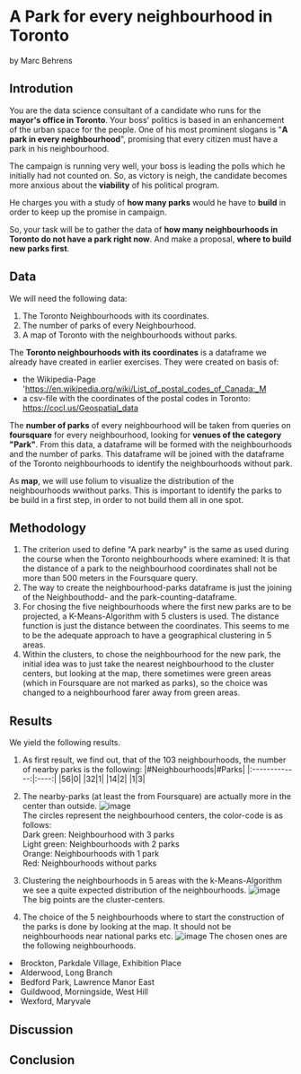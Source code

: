 # A Park for every neighbourhood in Toronto
by Marc Behrens

## Introdution
You are the data science consultant of a candidate who runs for the <b>mayor's office in Toronto</b>. Your boss' politics is based in an enhancement of the urban space for the people.
One of his most prominent slogans is "<b>A park in every neighbourhood</b>", promising that every citizen must have a park in his neighbourhood.

The campaign is running very well, your boss is leading the polls which he initially had not counted on. 
So, as victory is neigh, the candidate becomes more anxious about the <b>viability</b> of his political program.

He charges you with a study of <b>how many parks</b> would he have to <b>build</b> in order to keep up the promise in campaign. 

So, your task will be to gather the data of <b>how many neighbourhoods in Toronto do not have a park right now</b>.
And make a proposal, <b>where to build new parks first</b>.

## Data
We will need the following data:
1. The Toronto Neighbourhoods with its coordinates.
2. The number of parks of every Neighbourhood.
3. A map of Toronto with the neighbourhoods without parks.

The <b>Toronto neighbourhoods with its coordinates</b> is a dataframe we already have created in earlier exercises.
They were created on basis of: 
* the Wikipedia-Page 'https://en.wikipedia.org/wiki/List_of_postal_codes_of_Canada:_M 
* a csv-file with the coordinates of the postal codes in Toronto: https://cocl.us/Geospatial_data

The <b>number of parks</b> of every neighbourhood will be taken from queries on <b>foursquare</b> for every neighbourhood, looking for <b>venues of the category "Park"</b>. 
From this data, a dataframe will be formed with the neighbourhoods and the number of parks. This dataframe will be joined with the dataframe of the Toronto neighbourhoods to identify the neighbourhoods without park.

As <b>map</b>, we will use folium to visualize the distribution of the neighbourhoods wwithout parks. 
This is important to identify the parks to be build in a first step, in order to not build them all in one spot.

## Methodology

1. The criterion used to define "A park nearby" is the same as used during the course when the Toronto neighbourhoods where examined: It is that the distance of a park to the neighbourhood coordinates shall not be more than 500 meters in the Foursquare query.
2. The way to create the neighbourhood-parks dataframe is just the joining of the Neighbouthodd- and the park-counting-dataframe.
3. For chosing the five neighbourhoods where the first new parks are to be projected, a K-Means-Algorithm with 5 clusters is used. The distance function is just the distance between the coordinates. This seems to me to be the adequate approach to have a geographical clustering in 5 areas.
4. Within the clusters, to chose the neighbourhood for the new park, the initial idea was to just take the nearest neighbourhood to the cluster centers, but looking at the map, there sometimes were green areas (which in Foursquare are not marked as parks), so the choice was changed to a neighbourhood farer away from green areas.

## Results

We yield the following results.

1. As first result, we find out, that of the 103 neighbourhoods, the number of nearby parks is the following:
|\#Neighbourhoods|\#Parks|
|:-------------:|:----:|
|56|0|
|32|1|
|14|2|
|1|3|

1. The nearby-parks (at least the from Foursquare) are actually more in the center than outside.
![image](https://user-images.githubusercontent.com/62191134/113913868-250b5b80-97dd-11eb-8450-eb8aa26fa198.png)
<br>The circles represent the neighbourhood centers, the color-code is as follows:
<br>Dark green: Neighbourhood with 3 parks
<br>Light green: Neighbourhoods with 2 parks
<br>Orange: Neighbourhoods with 1 park
<br>Red: Neighbourhoods without parks

1. Clustering the neighbourhoods in 5 areas with the k-Means-Algorithm we see a quite expected distribution of the neighbourhoods.
![image](https://user-images.githubusercontent.com/62191134/113914625-09ed1b80-97de-11eb-8ccd-7d8c0113267c.png)
The big points are the cluster-centers. 

1. The choice of the 5 neighbourhoods where to start the construction of the parks is done by looking at the map. It should not be neighbourhoods near national parks etc.
![image](https://user-images.githubusercontent.com/62191134/113915081-9e577e00-97de-11eb-9e16-b23f6c588c31.png)
The chosen ones are the following neighbourhoods.
<li>Brockton, Parkdale Village, Exhibition Place
<li>Alderwood, Long Branch
<li>Bedford Park, Lawrence Manor East
<li>Guildwood, Morningside, West Hill
<li>Wexford, Maryvale

## Discussion



## Conclusion


